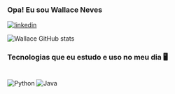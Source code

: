 ### Opa! Eu sou Wallace Neves 

[![linkedin](https://img.shields.io/badge/LinkedIn-0077B5?style=for-the-badge&logo=linkedin&logoColor=white)](https://www.linkedin.com/in/wallace-neves-jesus-8165a11b5/)

![Wallace GitHub stats](https://github-readme-stats.vercel.app/api?username=Wallacenj97&show_icons=true&theme=tokyonight)


### Tecnologias que eu estudo e uso no meu dia 🖥️

<div style="display: inline_block"><br/>
<img align="center" alt="Python" src="https://img.shields.io/badge/Python-14354C?style=for-the-badge&logo=python&logoColor=white"/>
<img align="center" alt="Java" src="https://img.shields.io/badge/Java-ED8B00?style=for-the-badge&logo=openjdk&logoColor=white"/>
</div>
